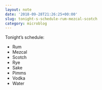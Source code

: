 ```yaml
---
layout: note
date: '2018-09-28T21:26:25+00:00'
slug: tonight-s-schedule-rum-mezcal-scotch
category: microblog
---
```

Tonight’s schedule:
- Rum
- Mezcal
- Scotch
- Rye
- Sake
- Pimms
- Vodka
- Water

